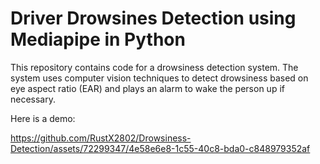 # Driver Drowsines Detection using Mediapipe in Python

This repository contains code for a drowsiness detection system. The system uses computer vision techniques to detect drowsiness based on eye aspect ratio (EAR) and plays an alarm to wake the person up if necessary.

Here is a demo:

https://github.com/RustX2802/Drowsiness-Detection/assets/72299347/4e58e6e8-1c55-40c8-bda0-c848979352af
